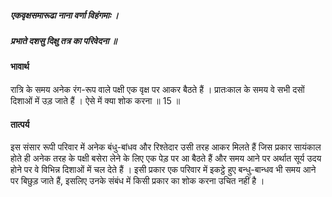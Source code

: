 ##### एकवृक्षसमारूढा नाना वर्णा विहंगमाः ।
##### प्रभाते दशसु दिक्षु तत्र का परिवेदना ॥

#### भावार्थ

रात्रि के समय अनेक रंग-रूप वाले पक्षी एक वृक्ष पर आकर बैठते हैं । प्रातःकाल के समय वे सभी दसों दिशाओं में उड़ जाते हैं । ऐसे में क्या शोक करना ॥ 15 ॥

#### तात्पर्य

इस संसार रूपी परिवार में अनेक बंधु-बांधव और रिश्तेदार उसी तरह आकर मिलते हैं जिस प्रकार सायंकाल होते ही अनेक तरह के पक्षी बसेरा लेने के लिए एक पेड़ पर आ बैठते हैं और समय आने पर अर्थात सूर्य उदय होने पर वे विभिन्न दिशाओं में चल देते हैं । इसी प्रकार एक परिवार में इकट्ठे हुए बन्धु-बान्धव भी समय आने पर बिछुड़ जाते हैं, इसलिए उनके संबंध में किसी प्रकार का शोक करना उचित नहीं है ।
